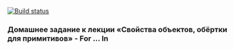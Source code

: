 [![Build status](https://ci.appveyor.com/api/projects/status/iyod6oywexuu6j83/branch/master?svg=true)](https://ci.appveyor.com/project/NazarovAn/ajs-hw5-1-properties-and-wrappers-for-in/branch/master)

### Домашнее задание к лекции «Свойства объектов, обёртки для примитивов» - For ... In

